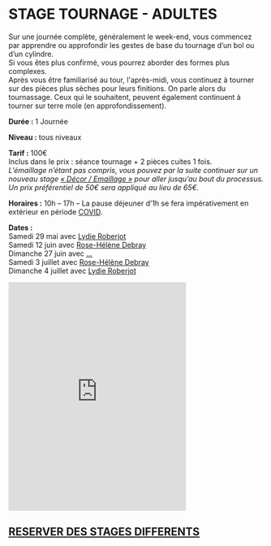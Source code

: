 # STAGE TOURNAGE - ADULTES  

Sur une journée complète, généralement le week-end, vous commencez par apprendre ou approfondir les gestes de base du tournage d’un bol ou d’un cylindre.  
Si vous êtes plus confirmé, vous pourrez aborder des formes plus complexes.  
Après vous être familiarisé au tour, l'après-midi, vous continuez à tourner sur des pièces plus sèches pour leurs finitions. On parle alors du tournassage. Ceux qui le souhaitent, peuvent également continuent à tourner sur terre mole (en approfondissement).  
 
**Durée :** 1 Journée 

**Niveau :** tous niveaux  

**Tarif :** 100€  
Inclus dans le prix : séance tournage + 2 pièces cuites 1 fois.  
_L’émaillage n’étant pas compris, vous pouvez par la suite continuer sur un nouveau stage [« Décor / Emaillage »](emaillage_adultes) pour aller jusqu’au bout du processus. Un prix préférentiel de 50€ sera appliqué au lieu de 65€._  


**Horaires :** 10h – 17h – La pause déjeuner d’1h se fera impérativement en extérieur en période [COVID](covid).  

**Dates :**  
Samedi 29 mai avec [Lydie Roberjot](intervenants_fansdeterre)  
Samedi 12 juin avec [Rose-Hélène Debray](intervenants_fansdeterre)  
Dimanche 27 juin avec [...](intervenants_fansdeterre)  
Samedi 3 juillet avec [Rose-Hélène Debray](intervenants_fansdeterre)  
Dimanche 4 juillet avec [Lydie Roberjot](intervenants_fansdeterre)  


<iframe id="haWidget" allowtransparency="true" src="https://www.helloasso.com/associations/fans-de-terre/evenements/stage-tournage-ceramique-6h-29-mai-2021/widget-vignette" style="width: 350px; height: 450px; border: none;"></iframe> 


## [RESERVER DES STAGES DIFFERENTS](https://www.helloasso.com/associations/fans-de-terre)  
